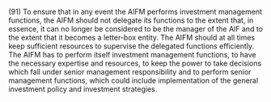 (91) To ensure that in any event the AIFM performs investment management functions, the AIFM should not delegate its functions to the extent that, in essence, it can no longer be considered to be the manager of the AIF and to the extent that it becomes a letter-box entity. The AIFM should at all times keep sufficient resources to supervise the delegated functions efficiently. The AIFM has to perform itself investment management functions, to have the necessary expertise and resources, to keep the power to take decisions which fall under senior management responsibility and to perform senior management functions, which could include implementation of the general investment policy and investment strategies.